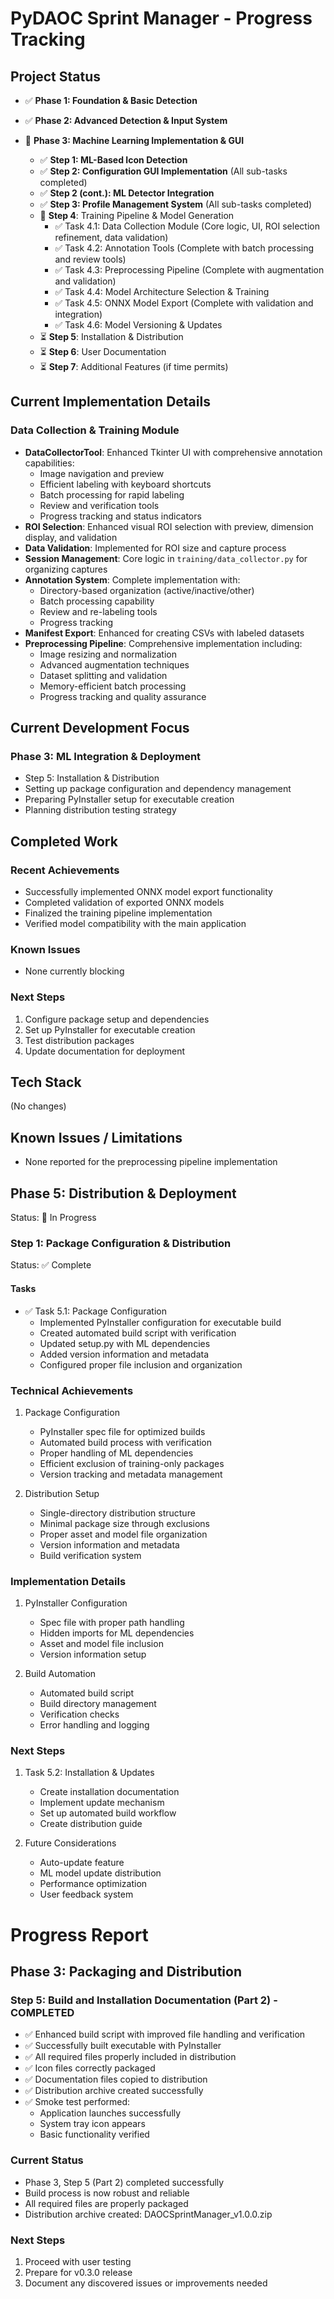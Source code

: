 # PyDAOC Sprint Manager - Progress Tracking

## Project Status

- ✅ **Phase 1: Foundation & Basic Detection**
- ✅ **Phase 2: Advanced Detection & Input System**
- 🔄 **Phase 3: Machine Learning Implementation & GUI**

  - ✅ **Step 1: ML-Based Icon Detection**
  - ✅ **Step 2: Configuration GUI Implementation** (All sub-tasks completed)
  - ✅ **Step 2 (cont.): ML Detector Integration**
  - ✅ **Step 3: Profile Management System** (All sub-tasks completed)
  - 🔄 **Step 4**: Training Pipeline & Model Generation
    - ✅ Task 4.1: Data Collection Module (Core logic, UI, ROI selection refinement, data validation)
    - ✅ Task 4.2: Annotation Tools (Complete with batch processing and review tools)
    - ✅ Task 4.3: Preprocessing Pipeline (Complete with augmentation and validation)
    - ✅ Task 4.4: Model Architecture Selection & Training
    - ✅ Task 4.5: ONNX Model Export (Complete with validation and integration)
    - ✅ Task 4.6: Model Versioning & Updates
  - ⏳ **Step 5**: Installation & Distribution
  - ⏳ **Step 6**: User Documentation
  - ⏳ **Step 7**: Additional Features (if time permits)

## Current Implementation Details

### Data Collection & Training Module

- **DataCollectorTool**: Enhanced Tkinter UI with comprehensive annotation capabilities:
  - Image navigation and preview
  - Efficient labeling with keyboard shortcuts
  - Batch processing for rapid labeling
  - Review and verification tools
  - Progress tracking and status indicators
- **ROI Selection**: Enhanced visual ROI selection with preview, dimension display, and validation
- **Data Validation**: Implemented for ROI size and capture process
- **Session Management**: Core logic in `training/data_collector.py` for organizing captures
- **Annotation System**: Complete implementation with:
  - Directory-based organization (active/inactive/other)
  - Batch processing capability
  - Review and re-labeling tools
  - Progress tracking
- **Manifest Export**: Enhanced for creating CSVs with labeled datasets
- **Preprocessing Pipeline**: Comprehensive implementation including:
  - Image resizing and normalization
  - Advanced augmentation techniques
  - Dataset splitting and validation
  - Memory-efficient batch processing
  - Progress tracking and quality assurance

## Current Development Focus

### Phase 3: ML Integration & Deployment
- Step 5: Installation & Distribution
- Setting up package configuration and dependency management
- Preparing PyInstaller setup for executable creation
- Planning distribution testing strategy

## Completed Work

### Recent Achievements
- Successfully implemented ONNX model export functionality
- Completed validation of exported ONNX models
- Finalized the training pipeline implementation
- Verified model compatibility with the main application

### Known Issues
- None currently blocking

### Next Steps
1. Configure package setup and dependencies
2. Set up PyInstaller for executable creation
3. Test distribution packages
4. Update documentation for deployment

## Tech Stack

(No changes)

## Known Issues / Limitations

- None reported for the preprocessing pipeline implementation

## Phase 5: Distribution & Deployment
Status: 🔄 In Progress

### Step 1: Package Configuration & Distribution
Status: ✅ Complete

#### Tasks
- ✅ Task 5.1: Package Configuration
  - Implemented PyInstaller configuration for executable build
  - Created automated build script with verification
  - Updated setup.py with ML dependencies
  - Added version information and metadata
  - Configured proper file inclusion and organization

### Technical Achievements
1. Package Configuration
   - PyInstaller spec file for optimized builds
   - Automated build process with verification
   - Proper handling of ML dependencies
   - Efficient exclusion of training-only packages
   - Version tracking and metadata management

2. Distribution Setup
   - Single-directory distribution structure
   - Minimal package size through exclusions
   - Proper asset and model file organization
   - Version information and metadata
   - Build verification system

### Implementation Details
1. PyInstaller Configuration
   - Spec file with proper path handling
   - Hidden imports for ML dependencies
   - Asset and model file inclusion
   - Version information setup

2. Build Automation
   - Automated build script
   - Build directory management
   - Verification checks
   - Error handling and logging

### Next Steps
1. Task 5.2: Installation & Updates
   - Create installation documentation
   - Implement update mechanism
   - Set up automated build workflow
   - Create distribution guide

2. Future Considerations
   - Auto-update feature
   - ML model update distribution
   - Performance optimization
   - User feedback system

# Progress Report

## Phase 3: Packaging and Distribution
### Step 5: Build and Installation Documentation (Part 2) - COMPLETED
- ✅ Enhanced build script with improved file handling and verification
- ✅ Successfully built executable with PyInstaller
- ✅ All required files properly included in distribution
- ✅ Icon files correctly packaged
- ✅ Documentation files copied to distribution
- ✅ Distribution archive created successfully
- ✅ Smoke test performed:
  - Application launches successfully
  - System tray icon appears
  - Basic functionality verified

### Current Status
- Phase 3, Step 5 (Part 2) completed successfully
- Build process is now robust and reliable
- All required files are properly packaged
- Distribution archive created: DAOCSprintManager_v1.0.0.zip

### Next Steps
1. Proceed with user testing
2. Prepare for v0.3.0 release
3. Document any discovered issues or improvements needed
